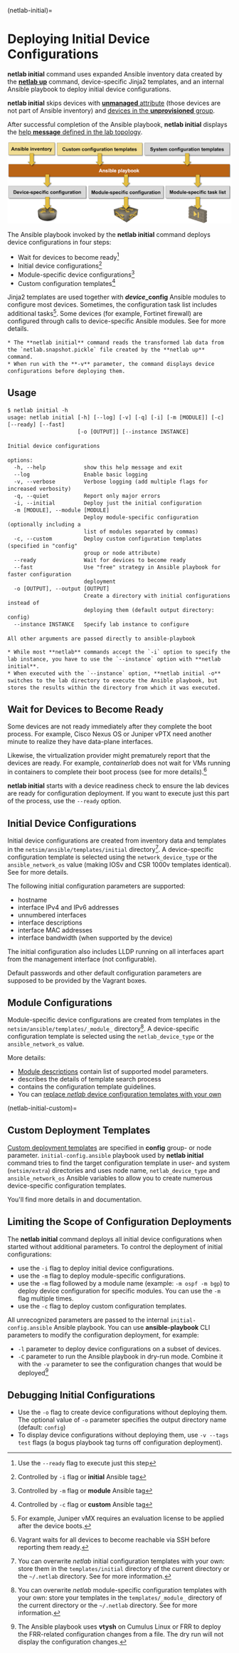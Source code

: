 (netlab-initial)=
# Deploying Initial Device Configurations

**netlab initial** command uses expanded Ansible inventory data created by the **[netlab up](up.md)** command, device-specific Jinja2 templates, and an internal Ansible playbook to deploy initial device configurations.

**netlab initial** skips devices with [**unmanaged** attribute](node-attributes) (those devices are not part of Ansible inventory) and [devices in the **unprovisioned** group](group-special-names).

After successful completion of the Ansible playbook, **netlab initial** displays the [help **message** defined in the lab topology](topology-reference-top-elements).

![netlab initial functional diagram](initial.png)

The Ansible playbook invoked by the **netlab initial** command deploys device configurations in four steps:

* Wait for devices to become ready[^rtag]
* Initial device configurations[^itag]
* Module-specific device configurations[^mtag]
* Custom configuration templates[^ctag]

[^rtag]: Use the `--ready` flag to execute just this step
[^itag]: Controlled by `-i` flag or **initial** Ansible tag
[^mtag]: Controlled by `-m` flag or **module** Ansible tag
[^ctag]: Controlled by `-c` flag or **custom** Ansible tag

Jinja2 templates are used together with **_device_\_config** Ansible modules to configure most devices. Sometimes, the configuration task list includes additional tasks[^init]. Some devices (for example, Fortinet firewall) are configured through calls to device-specific Ansible modules. See _[](../caveats.md)_ for more details.

[^init]: For example, Juniper vMX requires an evaluation license to be applied after the device boots.

```{tip}
* The **netlab initial** command reads the transformed lab data from the `netlab.snapshot.pickle` file created by the **netlab up** command.
* When run with the **-v** parameter, the command displays device configurations before deploying them.
```

## Usage

```text
$ netlab initial -h
usage: netlab initial [-h] [--log] [-v] [-q] [-i] [-m [MODULE]] [-c] [--ready] [--fast]
                      [-o [OUTPUT]] [--instance INSTANCE]

Initial device configurations

options:
  -h, --help            show this help message and exit
  --log                 Enable basic logging
  -v, --verbose         Verbose logging (add multiple flags for increased verbosity)
  -q, --quiet           Report only major errors
  -i, --initial         Deploy just the initial configuration
  -m [MODULE], --module [MODULE]
                        Deploy module-specific configuration (optionally including a
                        list of modules separated by commas)
  -c, --custom          Deploy custom configuration templates (specified in "config"
                        group or node attribute)
  --ready               Wait for devices to become ready
  --fast                Use "free" strategy in Ansible playbook for faster configuration
                        deployment
  -o [OUTPUT], --output [OUTPUT]
                        Create a directory with initial configurations instead of
                        deploying them (default output directory: config)
  --instance INSTANCE   Specify lab instance to configure

All other arguments are passed directly to ansible-playbook
```

```{tip}
* While most **‌netlab** commands accept the `-i` option to specify the lab instance, you have to use the `--instance` option with **‌netlab initial**.
* When executed with the `--instance` option, **‌netlab initial -o** switches to the lab directory to execute the Ansible playbook, but stores the results within the directory from which it was executed.
```

## Wait for Devices to Become Ready

Some devices are not ready immediately after they complete the boot process. For example, Cisco Nexus OS or Juniper vPTX need another minute to realize they have data-plane interfaces.

Likewise, the virtualization provider might prematurely report that the devices are ready. For example, *containerlab*  does not wait for VMs running in containers to complete their boot process (see [](clab-vrnetlab) for more details).[^vssh]

[^vssh]: Vagrant waits for all devices to become reachable via SSH before reporting them ready.

**netlab initial** starts with a device readiness check to ensure the lab devices are ready for configuration deployment. If you want to execute just this part of the process, use the `--ready` option.

## Initial Device Configurations

Initial device configurations are created from inventory data and templates in the `netsim/ansible/templates/initial` directory[^USER_INIT]. A device-specific configuration template is selected using the `network_device_type` or the `ansible_network_os` value (making IOSv and CSR 1000v templates identical). See [](../dev/config/deploy.md) for more details.

[^USER_INIT]: You can overwrite _netlab_ initial configuration templates with your own: store them in the `templates/initial` directory of the current directory or the `~/.netlab` directory. See [](../customize.md) for more information.

The following initial configuration parameters are supported:

* hostname
* interface IPv4 and IPv6 addresses
* unnumbered interfaces
* interface descriptions
* interface MAC addresses
* interface bandwidth (when supported by the device)

The initial configuration also includes LLDP running on all interfaces apart from the management interface (not configurable).

Default passwords and other default configuration parameters are supposed to be provided by the Vagrant boxes.

## Module Configurations

Module-specific device configurations are created from templates in the `netsim/ansible/templates/_module_` directory[^USER_MOD]. A device-specific configuration template is selected using the `netlab_device_type` or the `ansible_network_os` value. 

[^USER_MOD]: You can overwrite _netlab_ module-specific configuration templates with your own: store your templates in the `templates/_module_` directory of the current directory or the `~/.netlab` directory. See [](../customize.md) for more information.

More details: 

* [Module descriptions](../module-reference.md) contain list of supported model parameters.
* [](../dev/config/deploy.md) describes the details of template search process
* [](../dev/device-features.md) contains the configuration template guidelines.
* You can [replace _netlab_ device configuration templates with your own](customize-templates)

(netlab-initial-custom)=
## Custom Deployment Templates

[Custom deployment templates](custom-config) are specified in **config** group- or node parameter. `initial-config.ansible` playbook used by **netlab initial** command tries to find the target configuration template in user-  and system (`netsim/extra`) directories and uses node name, `netlab_device_type` and `ansible_network_os` Ansible variables to allow you to create numerous device-specific configuration templates.

You'll find more details in _[](custom-config)_ and _[](dev-find-custom)_ documentation.

## Limiting the Scope of Configuration Deployments

The **netlab initial** command deploys all initial device configurations when started without additional parameters. To control the deployment of initial configurations:

* use the `-i` flag to deploy initial device configurations. 
* use the `-m` flag to deploy module-specific configurations. 
* use the `-m` flag followed by a module name (example: `-m ospf -m bgp`) to deploy device configuration for specific modules. You can use the `-m` flag multiple times.
* use the `-c` flag to deploy custom configuration templates. 

All unrecognized parameters are passed to the internal `initial-config.ansible` Ansible playbook. You can use **ansible-playbook** CLI parameters to modify the configuration deployment, for example:

* `-l` parameter to deploy device configurations on a subset of devices.
* `-C` parameter to run the Ansible playbook in dry-run mode. Combine it with the `-v` parameter to see the configuration changes that would be deployed[^vx]

[^vx]: The Ansible playbook uses **vtysh** on Cumulus Linux or FRR to deploy the FRR-related configuration changes from a file. The dry run will not display the configuration changes.

## Debugging Initial Configurations

* Use the `-o` flag to create device configurations without deploying them. The optional value of `-o` parameter specifies the output directory name (default: `config`)
* To display device configurations without deploying them, use `-v --tags test` flags (a bogus playbook tag turns off configuration deployment).
